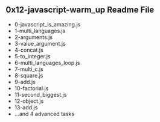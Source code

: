 0x12-javascript-warm_up Readme File
-------------------------------------------
- 0-javascript_is_amazing.js
- 1-multi_languages.js
- 2-arguments.js
- 3-value_argument.js
- 4-concat.js
- 5-to_integer.js
- 6-multi_languages_loop.js
- 7-multi_c.js
- 8-square.js
- 9-add.js
- 10-factorial.js
- 11-second_biggest.js
- 12-object.js
- 13-add.js
- ...and 4 advanced tasks

